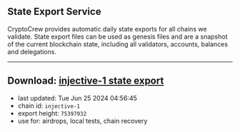 ## State Export Service
CryptoCrew provides automatic daily state exports for all chains we validate. State export files can be used as genesis files and are a snapshot of the current blockchain state, including all validators, accounts, balances and delegations.

---
**Download: [injective-1 state export](https://dl-eu2.ccvalidators.com/SERVICE/injective/injective-1_export_75397932.json)**
---

- last updated: Tue Jun 25 2024 04:56:45
- chain id: `injective-1`
- export height: `75397932`
- use for: airdrops, local tests, chain recovery
